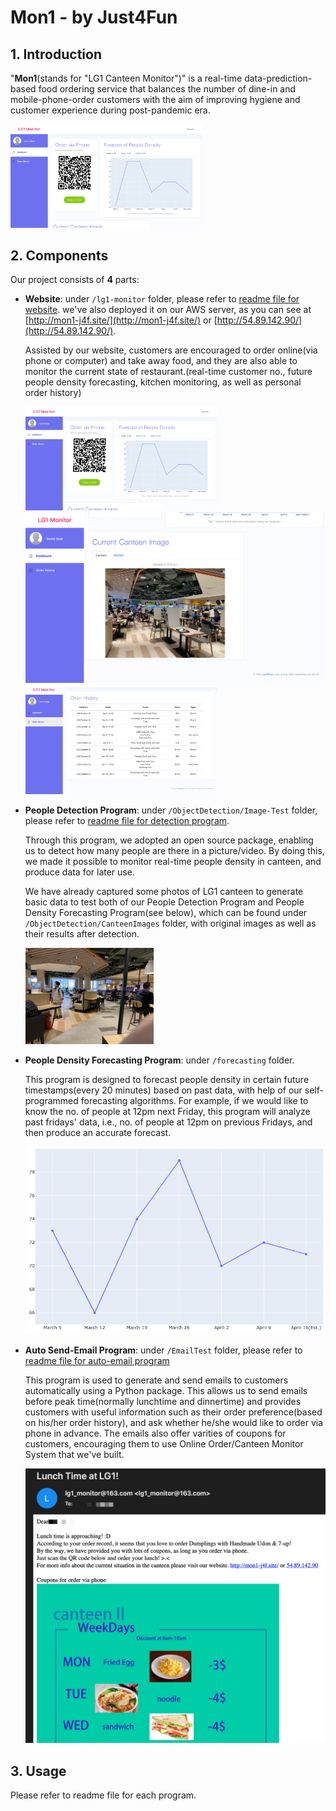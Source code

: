 # Mon1 - by Just4Fun

## 1. Introduction

"**Mon1**(stands for "LG1 Canteen Monitor")" is a real-time data-prediction-based food ordering service that balances the number of dine-in and mobile-phone-order customers with the aim of improving hygiene and customer experience during post-pandemic era. 

<img src="https://github.com/enor2017/HackUST/blob/main/Images-for-README/web-demo-1.png" style="zoom:30%;" />

## 2. Components

Our project consists of **4** parts:

- **Website**: under `/lg1-monitor` folder, please refer to [readme file for website](https://github.com/enor2017/HackUST/tree/main/lg1-monitor). we've also deployed it on our AWS server, as you can see at [http://mon1-j4f.site/](http://mon1-j4f.site/) or [http://54.89.142.90/](http://54.89.142.90/).

  Assisted by our website, customers are encouraged to order online(via phone or computer) and take away food, and they are also able to monitor the current state of restaurant.(real-time customer no., future people density forecasting, kitchen monitoring, as well as personal order history)

  <img src="https://github.com/enor2017/HackUST/blob/main/Images-for-README/web-demo-1.png" style="zoom:30%;" />

  <img src="https://github.com/enor2017/HackUST/blob/main/Images-for-README/web-demo-2.png" style="zoom:60%;" />

  <img src="https://github.com/enor2017/HackUST/blob/main/Images-for-README/web-demo-3.png" style="zoom:30%;" />

- **People Detection Program**: under `/ObjectDetection/Image-Test` folder, please refer to [readme file for detection program](https://github.com/enor2017/HackUST/tree/main/ObjectDetection/Image-Test).

  Through this program, we adopted an open source package, enabling us to detect how many people are there in a picture/video. By doing this, we made it possible to monitor real-time people density in canteen, and produce data for later use.

  We have already captured some photos of LG1 canteen to generate basic data to test both of our People Detection Program and People Density Forecasting Program(see below), which can be found under `/ObjectDetection/CanteenImages` folder, with original images as well as their results after detection.

  <img src="https://github.com/enor2017/HackUST/blob/main/Images-for-README/detect-demo.jpg" style="zoom:20%;" />

- **People Density Forecasting Program**: under `/forecasting` folder.

  This program is designed to forecast people density in certain future timestamps(every 20 minutes) based on past data, with help of our self-programmed forecasting algorithms. For example, if we would like to know the no. of people at 12pm next Friday, this program will analyze past fridays' data, i.e., no. of people at 12pm on previous Fridays, and then produce an accurate forecast.

  <img src="https://github.com/enor2017/HackUST/blob/main/Images-for-README/forecast-demo.png" style="zoom:90%;" />

- **Auto Send-Email Program**: under `/EmailTest` folder, please refer to [readme file for auto-email program](https://github.com/enor2017/HackUST/tree/main/EmailTest)

  This program is used to generate and send emails to customers automatically using a Python package. This allows us to send emails before peak time(normally lunchtime and dinnertime) and provides customers with useful information such as their order preference(based on his/her order history), and ask whether he/she would like to order via phone in advance. The emails also offer varities of coupons for customers, encouraging them to use Online Order/Canteen Monitor System that we've built.

  <img src="https://github.com/enor2017/HackUST/blob/main/Images-for-README/email-demo.png" style="zoom:60%;" />

## 3. Usage

Please refer to readme file for each program.

